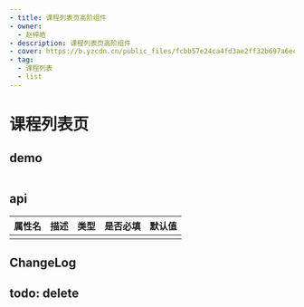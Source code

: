 ```yaml
---
- title: 课程列表页高阶组件
- owner:
  - 赵梓皓
- description: 课程列表页高阶组件
- cover: https://b.yzcdn.cn/public_files/fcbb57e24ca4fd3ae2ff32b697a6ec70.png
- tag:
  - 课程列表
  - list
---
```


# 课程列表页
## demo
```jsx
```
## api
| 属性名  | 描述                 | 类型                                                  | 是否必填 | 默认值               |
| ------ | ------------------- | ---------------------------------------------------- | ------- | ------------------- |
|        |                     |                                                      |         |                     |

## ChangeLog

## todo: delete
